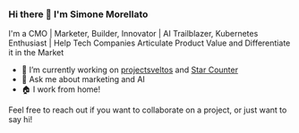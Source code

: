 ### Hi there 👋 I'm Simone Morellato

I'm a CMO | Marketer, Builder, Innovator | AI Trailblazer, Kubernetes Enthusiast | Help Tech Companies Articulate Product Value and Differentiate it in the Market

- 🔭 I’m currently working on [projectsveltos](https://github.com/projectsveltos) and [Star Counter](https://starcounter.vercel.app/)
- 💬 Ask me about marketing and AI
- 🏠 I work from home!


Feel free to reach out if you want to collaborate on a project, or just want to say hi!
